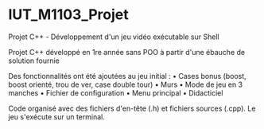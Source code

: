 # IUT_M1103_Projet
Projet C++ - Développement d'un jeu vidéo exécutable sur Shell

Projet C++ développé en 1re année sans POO à partir d'une ébauche de solution fournie

Des fonctionnalités ont été ajoutées au jeu initial :
• Cases bonus (boost, boost orienté, trou de ver, case double tour)
• Murs
• Mode de jeu en 3 manches
• Fichier de configuration
• Menu principal
• Didacticiel

Code organisé avec des fichiers d'en-tête (.h) et fichiers sources (.cpp). Le jeu s'exécute sur un terminal.
